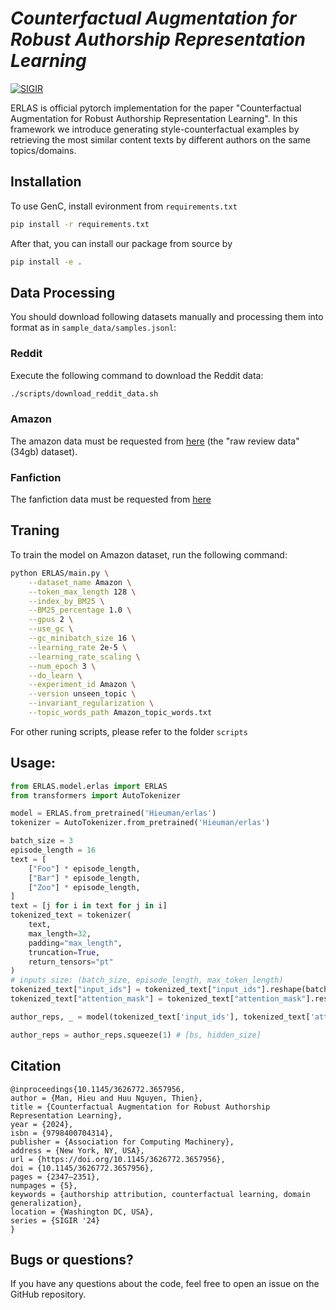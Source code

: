 # *Counterfactual Augmentation for Robust Authorship Representation Learning*

[![SIGIR](https://img.shields.io/badge/SIGIR-2024-b31b1b.svg)](https://dl.acm.org/doi/pdf/10.1145/3626772.3657956)

ERLAS is official pytorch implementation for the paper "Counterfactual Augmentation for Robust Authorship Representation Learning". In this framework we introduce generating style-counterfactual examples by retrieving the most similar content texts by different authors on the same topics/domains.

## Installation
To use GenC, install evironment from ```requirements.txt```
```bash
pip install -r requirements.txt
```

After that, you can install our package from source by
```bash
pip install -e .
```

## Data Processing

You should download following datasets manually and processing them into format as in `sample_data/samples.jsonl`:

### Reddit

Execute the following command to download the Reddit data:

```bash
./scripts/download_reddit_data.sh
```

### Amazon

The amazon data must be requested from [here](https://nijianmo.github.io/amazon/index.html#files) (the "raw review data" (34gb) dataset). 

### Fanfiction

The fanfiction data must be requested from [here](https://zenodo.org/record/3724096#.YT942y1h1pQ)


## Traning

To train the model on Amazon dataset, run the following command:
```bash
python ERLAS/main.py \
    --dataset_name Amazon \
    --token_max_length 128 \
    --index_by_BM25 \
    --BM25_percentage 1.0 \
    --gpus 2 \
    --use_gc \
    --gc_minibatch_size 16 \
    --learning_rate 2e-5 \
    --learning_rate_scaling \
    --num_epoch 3 \
    --do_learn \
    --experiment_id Amazon \
    --version unseen_topic \
    --invariant_regularization \
    --topic_words_path Amazon_topic_words.txt 
```

For other runing scripts, please refer to the folder `scripts`

## Usage:
```python
from ERLAS.model.erlas import ERLAS
from transformers import AutoTokenizer

model = ERLAS.from_pretrained('Hieuman/erlas')
tokenizer = AutoTokenizer.from_pretrained('Hieuman/erlas')

batch_size = 3
episode_length = 16
text = [
    ["Foo"] * episode_length,
    ["Bar"] * episode_length,
    ["Zoo"] * episode_length,
]
text = [j for i in text for j in i]
tokenized_text = tokenizer(
    text, 
    max_length=32,
    padding="max_length", 
    truncation=True,
    return_tensors="pt"
)
# inputs size: (batch_size, episode_length, max_token_length)
tokenized_text["input_ids"] = tokenized_text["input_ids"].reshape(batch_size, 1, episode_length, -1)
tokenized_text["attention_mask"] = tokenized_text["attention_mask"].reshape(batch_size, 1, episode_length, -1)

author_reps, _ = model(tokenized_text['input_ids'], tokenized_text['attention_mask'])

author_reps = author_reps.squeeze(1) # [bs, hidden_size]
```

## Citation 
```text
@inproceedings{10.1145/3626772.3657956,
author = {Man, Hieu and Huu Nguyen, Thien},
title = {Counterfactual Augmentation for Robust Authorship Representation Learning},
year = {2024},
isbn = {9798400704314},
publisher = {Association for Computing Machinery},
address = {New York, NY, USA},
url = {https://doi.org/10.1145/3626772.3657956},
doi = {10.1145/3626772.3657956},
pages = {2347–2351},
numpages = {5},
keywords = {authorship attribution, counterfactual learning, domain generalization},
location = {Washington DC, USA},
series = {SIGIR '24}
}
```

## Bugs or questions?
If you have any questions about the code, feel free to open an issue on the GitHub repository.

